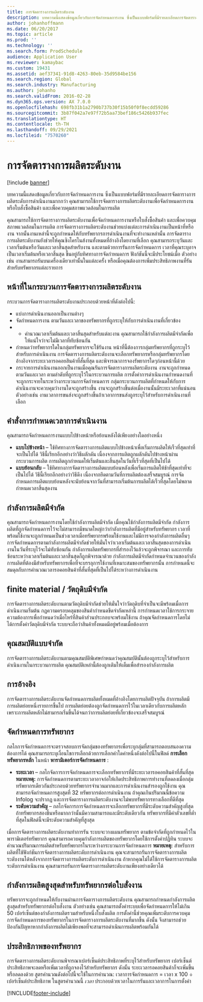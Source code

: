 ```yaml
---
title: การจัดตารางการผลิตระดับงาน
description: บทความนี้แสดงข้อมูลเกี่ยวกับการจัดกำหนดการงาน ซึ่งเป็นแบบฟอร์มที่มีรายละเอียดการจัดตารางการผลิตระดับการดำเนินงานมากกว่า คุณสามารถใช้การจัดตารางการผลิตระดับงานเพื่อจัดกำหนดการงานหรือใบสั่งซื้อสินค้า และเพื่อควบคุมสภาพแวดล้อมในการผลิต
author: johanhoffmann
ms.date: 06/20/2017
ms.topic: article
ms.prod: ''
ms.technology: ''
ms.search.form: ProdSchedule
audience: Application User
ms.reviewer: kamaybac
ms.custom: 19431
ms.assetid: aef37341-91d8-4263-80eb-35d9584be156
ms.search.region: Global
ms.search.industry: Manufacturing
ms.author: johanho
ms.search.validFrom: 2016-02-28
ms.dyn365.ops.version: AX 7.0.0
ms.openlocfilehash: 698fb31b1a2790b737b30f15b50f0f8ecdd59286
ms.sourcegitcommit: 3b87f042a7e97f72b5aa73bef186c5426b937fec
ms.translationtype: HT
ms.contentlocale: th-TH
ms.lasthandoff: 09/29/2021
ms.locfileid: "7570260"
---
```

# <a name="job-scheduling"></a>การจัดตารางการผลิตระดับงาน

[!include [banner](../includes/banner.md)]

บทความนี้แสดงข้อมูลเกี่ยวกับการจัดกำหนดการงาน ซึ่งเป็นแบบฟอร์มที่มีรายละเอียดการจัดตารางการผลิตระดับการดำเนินงานมากกว่า คุณสามารถใช้การจัดตารางการผลิตระดับงานเพื่อจัดกำหนดการงานหรือใบสั่งซื้อสินค้า และเพื่อควบคุมสภาพแวดล้อมในการผลิต

คุณสามารถใช้การจัดตารางการผลิตระดับงานเพื่อจัดกำหนดการงานหรือใบสั่งซื้อสินค้า และเพื่อควบคุมสภาพแวดล้อมในการผลิต การจัดตารางการผลิตระดับงานช่วยแบ่งแต่ละการดำเนินงานเป็นหน้าที่หรืองาน จากนั้นงานเหล่านี้จะถูกกำหนดให้กับทรัพยากรการดำเนินงานที่จะทำงานเหล่านั้น การจัดตารางการผลิตระดับงานยังช่วยให้คุณซิงโครไนส์งานทั้งหมดที่อ้างอิงโดยงานที่เลือก คุณสามารถระบุวันและเวลาเริ่มต้นหรือวันและเวลาสิ้นสุดสำหรับงาน และตามด้วยการรันการจัดกำหนดการ เวลาที่คุณระบุอาจเป็นเวลาเริ่มต้นหรือเวลาสิ้นสุด ขึ้นอยู่กับทิศทางการจัดกำหนดการ ฟังก์ชันนี้จะมีประโยชน์เมื่อ ตัวอย่างเช่น งานสามารถรันบนเครื่องเดียวเท่านั้นในแต่ละครั้ง หรือเมื่อคุณต้องการเพิ่มประสิทธิภาพงานที่รันสำหรับทรัพยากรแต่ละรายการ

## <a name="tasks-in-the-job-scheduling-process"></a>หน้าที่ในกระบวนการจัดตารางการผลิตระดับงาน
กระบวนการจัดตารางการผลิตระดับงานประกอบด้วยหน้าที่ดังต่อไปนี้:

-   แบ่งการดำเนินงานออกเป็นงานต่างๆ
-   จัดกำหนดการงาน ตามวันและเวลาของทรัพยากรที่ถูกระบุให้กับการดำเนินงานที่เกี่ยวข้อง
-   - คำนวณเวลาเริ่มต้นและเวลาสิ้นสุดสำหรับแต่ละงาน คุณสามารถใช้กำลังการผลิตมีจำกัดเพื่อให้แน่ใจว่าจะไม่มีเวลาที่ทับซ้อนกัน
-   กำหนดว่าทรัพยากรใดในกลุ่มทรัพยากรจะใช้รันงาน หน้าที่นี้ต้องการกลุ่มทรัพยากรที่ถูกระบุไว้สำหรับการดำเนินงาน การจัดตารางการผลิตระดับงานจะเลือกทรัพยากรหรือกลุ่มทรัพยากรโดยอ้างอิงจากระยะเวลารอคอยสินค้าที่สั้นที่สุด และพิจารณาการจองรัพยากรใดๆก่อนหน้านี้ด้วย
-   กระจายการดำเนินงานออกเป็นงานเมื่อคุณรันการจัดตารางการผลิตระดับงาน งานจะถูกกำหนดตามวันและเวลา ตามลำดับที่ถูกระบุไว้ในกระบวนการผลิต การตั้งค่าการดำเนินงานกำหนดงานที่จะถูกกระจายในระหว่างกระบวนการจัดกำหนดการ กลุ่มกระบวนการผลิตที่กำหนดให้กับการดำเนินงานจะควบคุมว่างานใดจะถูกสร้างขึ้น งานจะถูกสร้างขึ้นต่อเมื่องานนั้นมีระยะเวลาที่แน่นอน ตัวอย่างเช่น งานเวลาการขนส่งจะถูกสร้างขึ้นถ้าเวลาการขนส่งถูกระบุไว้สำหรับการดำเนินงานที่เลือก

## <a name="scheduling-direction"></a>คำสั่งการกำหนดเวลาการดำเนินงาน
คุณสามารถจัดกำหนดการงานแบบไปข้างหน้าหรือย้อนหลังได้เพียงอย่างใดอย่างหนึ่ง

-   **แบบไปข้างหน้า** – ใช้ทิศทางการจัดตารางการผลิตแบบไปข้างหน้าเพื่อเริ่มการผลิตให้เร็วที่สุดเท่าที่จะเป็นไปได้ วิธีนี้เรียกอีกอย่างว่าวิธีผลักดัน เนื่องจากการผลิตถูกผลักดันไปข้างหน้าผ่านกระบวนการผลิต การผลิตถูกกำหนดให้เริ่มต้นและสิ้นสุดในวันที่เร็วที่สุดที่เป็นไปได้
-   **แบบย้อนกลับ** – ใช้ทิศทางการจัดตารางการผลิตแบบย้อนหลังเพื่อเริ่มการผลิตให้ช้าที่สุดเท่าที่จะเป็นไปได้ วิธีนี้เรียกอีกอย่างว่าวิธีดึง เนื่องจากยึดตามวันที่การผลิตต้องเสร็จสมบูรณ์ การจัดกำหนดการผลิตแบบย้อนหลังจะนับย้อนจากวันที่สามารถเริ่มต้นการผลิตได้เร็วที่สุดโดยไม่พลาดกำหนดเวลาสิ้นสุดงาน

## <a name="finite-capacity"></a>กำลังการผลิตมีจำกัด
คุณสามารถจัดกำหนดการงานโดยใช้กำลังการผลิตมีจำกัด เมื่อคุณใช้กำลังการผลิตมีจำกัด กำลังการผลิตที่ถูกจัดกำหนดการไว้จะไม่สามารถมีขนาดใหญ่กว่ากำลังการผลิตที่มีอยู่สำหรับทรัพยากร เวลาที่พร้อมใช้งานจะถูกกำหนดเป็นช่วงเวลาเมื่อทรัพยากรพร้อมใช้งานและไม่มีการจองกำลังการผลิตอื่นๆ การจัดกำหนดการตามกำลังการผลิตมีจำกัดช่วยให้มั่นใจว่าเวลาเริ่มต้นและเวลาสิ้นสุดของการดำเนินงานในวันที่ระบุไว้จะไม่ทับซ้อนกัน กำลังการผลิตทรัพยากรที่สำรองไว้แล้วจะถูกพิจารณา และการทับซ้อนระหว่างเวลาเริ่มต้นและเวลาสิ้นสุดก็ถูกพิจารณาด้วย กำลังการผลิตมีจำกัดกำหนดจำนวนของกำลังการผลิตที่ต้องมีสำหรับทรัพยากรเพื่อที่จะบรรลุการใช้งานที่เหมาะสมของทรัพยากรนั้น การกำหนดนี้จะสมดุลกับการคำนวณเวลารอคอยสินค้าที่สั้นที่สุดที่เป็นไปได้ระหว่างการดำเนินงาน

## <a name="finite-materials"></a>finite material / วัตถุดิบมีจำกัด
การจัดตารางการผลิตระดับงานตามวัตถุดิบมีจำกัดช่วยให้มั่นใจว่าวัตถุดิบที่จำเป็นจะมีพร้อมเมื่อการดำเนินงานเริ่มต้น กฏความครอบคลุมของสินค้ากำหนดขีดจำกัดเหล่านี้ การกำหนดเวลาใช้การกระจายความต้องการเพื่อกำหนดว่าเมื่อไหร่ที่สินค้าส่วนประกอบจะพร้อมใช้งาน ถ้าคุณจัดกำหนดการโดยไม่ได้การตั้งค่าวัตถุดิบมีจำกัด ระบบจะถือว่าสินค้าทั้งหมดมีอยู่พร้อมเมื่อต้องการ

## <a name="finite-properties"></a>คุณสมบัติแบบจำกัด
การจัดตารางการผลิตระดับงานตามคุณสมบัติพิเศษกำหนดว่าคุณสมบัตินั้นต้องถูกระบุไว้สำหรับการดำเนินงานในกระบวนการผลิต คุณสมบัติเหล่านี้ต้องถูกเติมให้เต็มเพื่อสำรองกำลังการผลิต

## <a name="references"></a>การอ้างอิง
การจัดตารางการผลิตระดับงานจัดกำหนดการผลิตทั้งหมดที่อ้างอิงโดยการผลิตปัจจุบัน ถ้าการผลิตมีการผลิตย่อยหนึ่งรายการขึ้นไป การผลิตย่อยต้องถูกจัดกำหนดการไว้ในเวลาเดียวกับการผลิตหลัก เพราะการผลิตหลักไม่สามารถเริ่มขึ้นได้จนกว่าการผลิตย่อยที่เกี่ยวข้องจะเสร็จสมบูรณ์

## <a name="schedule-resources"></a>จัดกำหนดการทรัพยากร
กลไกการจัดกำหนดการจะตรวจสอบการจัดกลุ่มของทรัพยากรเพื่อระบุกลุ่มที่สามารถตอบสนองความต้องการได้ คุณสามารถระบุเงื่อนไขการเลือกด้วยการเลือกค่าใดค่าหนึ่งดังต่อไปนี้ในฟิลด์ **การเลือกทรัพยากรหลัก** ในหน้า **พารามิเตอร์การจัดกำหนดการ** :

-   **ระยะเวลา** – กลไกจัดการการจัดกำหนดการจะเลือกทรัพยากรที่มีระยะเวลารอคอยสินค้าที่สั้นที่สุด **หมายเหตุ:** การจัดกำหนดการตามระยะเวลาอาจก่อให้เกิดประสิทธิภาพการทำงานที่ลดลงเมื่อกลุ่มทรัพยากรเดียวกันประกอบด้วยทรัพยากรจำนวนมากและการดำเนินงานสำรองถูกใช้งาน คุณสามารถจัดกำหนดการสูงสุดที่ 32 ทรัพยากรต่อการดำเนินงาน ถ้าคุณเกินปริมาณนี้ข้อความ Infolog จะปรากฏ และการจัดตารางการผลิตระดับงานจะไม่พบทรัพยากรทางเลือกที่ดีที่สุด
-   **ระดับความสำคัญ** – กลไกจัดการการจัดกำหนดการจะเลือกทรัพยากรที่มีระดับความสำคัญสูงที่สุดถ้าทรัพยากรสองชิ้นหรือมากกว่านั้นมีความสามารถและมีระดับเดียวกัน ทรัพยากรที่มีค่าตัวเลขที่ต่ำที่สุดในฟิลด์นี้จะมีระดับความสำคัญที่สูงสุด

เมื่อการจัดตารางการผลิตระดับงานทำการรัน ระบบจะวางแผนทรัพยากร ตามข้อจำกัดที่ถูกกำหนดไว้ในพารามิเตอร์ทรัพยากร คุณสามารถควบคุมกำลังการผลิตของทรัพยากรโดยใช้การตั้งค่าปฏิทิน ระบบจะคำนวณปริมาณการผลิตสำหรับทรัพยากรในระหว่างกระบวนการจัดกำหนดการ **หมายเหตุ:** สำหรับการผลิตที่ใช้ฟังก์ชันการจัดตารางการผลิตระดับการดำเนินงาน คุณจะสามารถรันการจัดตารางการผลิตระดับงานได้หลังจากการจัดตารางการผลิตระดับการดำเนินงาน ถ้าหากคุณไม่ได้ใช้การจัดตารางการผลิตระดับการดำเนินงาน คุณสามารถรันการจัดตารางการผลิตระดับงานเพียงอย่างเดียวได้

## <a name="maximum-capacities-for-resources-per-job-order"></a>กำลังการผลิตสูงสุดสำหรับทรัพยากรต่อใบสั่งงาน
ทรัพยากรจะถูกกำหนดให้กับงานผ่านการจัดตารางการผลิตระดับงาน คุณสามารถกำหนดกำลังการผลิตสูงสุดสำหรับทรัพยากรต่อใบสั่งงาน ตัวอย่างเช่น คุณสามารถตั้งค่าระบบเพื่อจัดกำหนดการให้ไม่เกิน 50 เปอร์เซ็นต์ของกำลังการผลิตรวมสำหรับหนึ่งใบสั่งผลิต การตั้งค่านี้ช่วยคุณเพิ่มระดับการควบคุมการจัดกำหนดการของทรัพยากรในการจัดตารางการผลิตระดับงานที่มากขึ้น ดังนั้น จึงสามารถช่วยป้องกันปัญหาหากกำลังการผลิตไม่เพียงพอที่จะสามารถดำเนินการผลิตพร้อมกันได้

## <a name="resource-efficiency"></a>ประสิทธิภาพของทรัพยากร
การจัดตารางการผลิตระดับงานพิจารณาเปอร์เซ็นต์ประสิทธิภาพที่ระบุไว้สำหรับทรัพยากร เปอร์เซ็นต์ประสิทธิภาพจะลดหรือเพิ่มเวลาที่ถูกจองไว้สำหรับทรัพยากร ดังนั้น ระยะเวลารอคอยสินค้าก็จะเพิ่มขึ้นหรือลดลงด้วย สูตรคำนวณดังต่อไปนี้จะใช้ในการคำนวณ: เวลาการจัดกำหนดการ = เวลา x 100 ÷ เปอร์เซ็นต์ประสิทธิภาพ ในสูตรคำนวณนี้ *เวลา* ประกอบด้วยเวลาในการรันและเวลาการในการตั้งค่า





[!INCLUDE[footer-include](../../includes/footer-banner.md)]